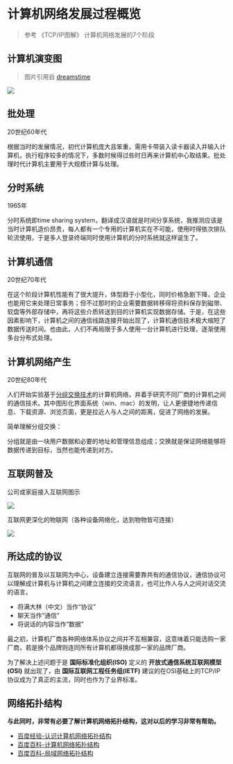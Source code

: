 # 计算机网络发展过程概览

> 参考 《TCP/IP图解》 计算机网络发展的7个阶段

## 计算机演变图

> 图片引用自 [dreamstime](https://cn.dreamstime.com)

![](https://i.postimg.cc/fy6BJdcs/68925850.jpg)

## 批处理

20世纪60年代

根据当时的发展情况，初代计算机庞大且笨重，需用卡带装入读卡器读入并输入计算机，执行程序较多的情况下，多数时候得过些时日再来计算机中心取结果。批处理时代计算机主要用于大规模计算与处理。

## 分时系统

1965年

分时系统即time sharing system，翻译成汉语就是时间分享系统，我推测应该是当时计算机造价昂贵，每人都有一个专用的计算机实在不可能，使用时得依次排队轮流使用，于是多人登录终端同时使用计算机的分时系统就这样诞生了。


## 计算机通信

20世纪70年代

在这个阶段计算机性能有了很大提升，体型趋于小型化，同时价格急剧下降，企业也能用它来处理日常事务；但不过那时的企业需要数据转移得将资料保存到磁带、软盘等外部存储中，再将这些介质转送到目的计算机实现数据存储。于是，在这些因素影响下，计算机之间的通信线路连接开始出现了，计算机通信技术极大缩短了数据传送时间。也由此，人们不再局限于多人使用一台计算机进行处理，逐渐使用多台分布式处理。


## 计算机网络产生

20世纪80年代

人们开始实验基于[分组交换技术](https://zh.wikipedia.org/zh-hans/%E5%88%86%E7%BB%84%E4%BA%A4%E6%8D%A2)的计算机网络，并着手研究不同厂商的计算机之间的通信技术。其中图形化界面系统（win、mac）的发明，让人更便捷地传递信息、下载资源、浏览页面，更是拉近人与人之间的距离，促进了网络的发展。

简单理解分组交换：

分组就是由一块用户数据和必要的地址和管理信息组成；交换就是保证网络能够将数据传递到目标，当然也能传递到对方。

## 互联网普及

公司或家庭接入互联网图示

![](https://i.postimg.cc/2SJL9WYn/Snipaste-2019-07-21-13-54-08.png)

互联网更深化的物联网（各种设备网络化，达到物物皆可连接）

![](https://i.postimg.cc/NfQ5HpYM/Snipaste-2019-07-21-14-08-37.png)

## 所达成的协议

互联网的普及以互联网为中心，设备建立连接需要靠共有的通信协议，通信协议可以理解成计算机与计算机之间建立连接的交流语言，也可比作人与人之间对话交流的语言。

* 将满大林（中文）当作“协议”
* 聊天当作“通信”
* 将说话的内容当作“数据”

最之初，计算机厂商各种网络体系协议之间并不互相兼容，这意味着只能选购一家厂商，若是换个品牌则连同所有计算机都得换成那一家的品牌厂商。

为了解决上述问题于是 **国际标准化组织(ISO)** 定义的 **开放式通信系统互联网模型(OSI)** 就出现了，由 **国际互联网工程任务组(IETF)** 建议的在OSI基础上的TCP/IP协议成为了真正的主流，同时也作为了业界标准。

## 网络拓扑结构

**与此同时，非常有必要了解计算机网络拓扑结构，这对以后的学习非常有帮助。**

* [百度经验-认识计算机网络拓扑结构](https://jingyan.baidu.com/article/09ea3ede69b7c4c0aede39d1.html)
* [百度百科-计算机网络拓扑结构](https://baike.baidu.com/item/%E8%AE%A1%E7%AE%97%E6%9C%BA%E7%BD%91%E7%BB%9C%E6%8B%93%E6%89%91%E7%BB%93%E6%9E%84/10230127)
* [百度百科-局域网络拓扑结构](https://baike.baidu.com/item/%E5%B1%80%E5%9F%9F%E7%BD%91%E7%BB%9C%E6%8B%93%E6%89%91%E7%BB%93%E6%9E%84/21149646)
